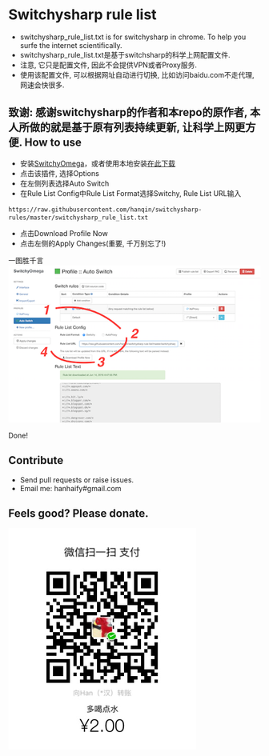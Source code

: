 Switchysharp rule list
===
* switchysharp_rule_list.txt is for switchysharp in chrome. To help you surfe the internet scientifically.
* switchysharp_rule_list.txt是基于switchsharp的科学上网配置文件.
* 注意, 它只是配置文件, 因此不会提供VPN或者Proxy服务.
* 使用该配置文件, 可以根据网址自动进行切换, 比如访问baidu.com不走代理, 网速会快很多.

致谢: 感谢switchysharp的作者和本repo的原作者, 本人所做的就是基于原有列表持续更新, 让科学上网更方便.
How to use
---
* 安装[SwitchyOmega](https://chrome.google.com/webstore/detail/proxy-switchyomega/padekgcemlokbadohgkifijomclgjgif?hl=en)，或者使用本地安装[在此下载](https://github.com/FelisCatus/SwitchyOmega/releases)
* 点击该插件, 选择Options
* 在左侧列表选择Auto Switch
* 在Rule List Config中Rule List Format选择Switchy, Rule List URL输入

```
https://raw.githubusercontent.com/hanqin/switchysharp-rules/master/switchysharp_rule_list.txt
```
* 点击Download Profile Now
* 点击左侧的Apply Changes(重要, 千万别忘了!)

一图胜千言
![示例](./sample.png)

Done!

Contribute
---
* Send pull requests or raise issues.
* Email me: hanhaify#gmail.com

Feels good? Please donate.
---
![Make a donation](./donate.jpg)

